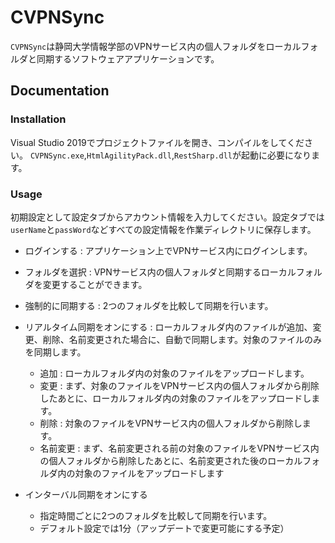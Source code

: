 # CVPNSync

`CVPNSync`は静岡大学情報学部のVPNサービス内の個人フォルダをローカルフォルダと同期するソフトウェアアプリケーションです。

## Documentation

### Installation

Visual Studio 2019でプロジェクトファイルを開き、コンパイルをしてください。
`CVPNSync.exe`,`HtmlAgilityPack.dll`,`RestSharp.dll`が起動に必要になります。

### Usage

初期設定として設定タブからアカウント情報を入力してください。設定タブでは`userName`と`passWord`などすべての設定情報を作業ディレクトリに保存します。

- ログインする : アプリケーション上でVPNサービス内にログインします。

- フォルダを選択 : VPNサービス内の個人フォルダと同期するローカルフォルダを変更することができます。

- 強制的に同期する : 2つのフォルダを比較して同期を行います。

- リアルタイム同期をオンにする : ローカルフォルダ内のファイルが追加、変更、削除、名前変更された場合に、自動で同期します。対象のファイルのみを同期します。
  - 追加 : ローカルフォルダ内の対象のファイルをアップロードします。
  - 変更 : まず、対象のファイルをVPNサービス内の個人フォルダから削除したあとに、ローカルフォルダ内の対象のファイルをアップロードします。
  - 削除 : 対象のファイルをVPNサービス内の個人フォルダから削除します。
  - 名前変更 : まず、名前変更される前の対象のファイルをVPNサービス内の個人フォルダから削除したあとに、名前変更された後のローカルフォルダ内の対象のファイルをアップロードします

- インターバル同期をオンにする
  - 指定時間ごとに2つのフォルダを比較して同期を行います。
  - デフォルト設定では1分（アップデートで変更可能にする予定）
